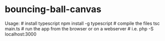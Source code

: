 # bouncing-ball-canvas
Usage:
    # install typescript
    npm install -g typescript
    # compile the files
    tsc main.ts
    # run the app from the browser or on a webserver
    # i.e. php -S localhost:3000
    
